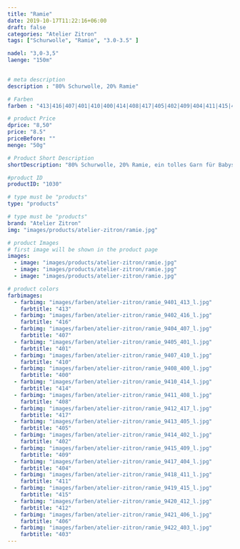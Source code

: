 ```yaml
---
title: "Ramie"
date: 2019-10-17T11:22:16+06:00
draft: false
categories: "Atelier Zitron"
tags: ["Schurwolle", "Ramie", "3.0-3.5" ]	

nadel: "3,0-3,5" 
laenge: "150m"	
 

# meta description
description : "80% Schurwolle, 20% Ramie"

# Farben
farben : "413|416|407|401|410|400|414|408|417|405|402|409|404|411|415|412|406|403"

# product Price
dprice: "8,50"
price: "8.5"
priceBefore: ""
menge: "50g"

# Product Short Description
shortDescription: "80% Schurwolle, 20% Ramie, ein tolles Garn für Babysachen."

#product ID
productID: "1030"

# type must be "products"
type: "products"

# type must be "products"
brand: "Atelier Zitron"
img: "images/products/atelier-zitron/ramie.jpg"   

# product Images
# first image will be shown in the product page
images:
  - image: "images/products/atelier-zitron/ramie.jpg"
  - image: "images/products/atelier-zitron/ramie.jpg"
  - image: "images/products/atelier-zitron/ramie.jpg"

# product colors
farbimages:
  - farbimg: "images/farben/atelier-zitron/ramie_9401_413_l.jpg"
    farbtitle: "413"
  - farbimg: "images/farben/atelier-zitron/ramie_9402_416_l.jpg"
    farbtitle: "416"
  - farbimg: "images/farben/atelier-zitron/ramie_9404_407_l.jpg"
    farbtitle: "407"
  - farbimg: "images/farben/atelier-zitron/ramie_9405_401_l.jpg"
    farbtitle: "401"
  - farbimg: "images/farben/atelier-zitron/ramie_9407_410_l.jpg"
    farbtitle: "410"
  - farbimg: "images/farben/atelier-zitron/ramie_9408_400_l.jpg"
    farbtitle: "400"
  - farbimg: "images/farben/atelier-zitron/ramie_9410_414_l.jpg"
    farbtitle: "414"
  - farbimg: "images/farben/atelier-zitron/ramie_9411_408_l.jpg"
    farbtitle: "408"
  - farbimg: "images/farben/atelier-zitron/ramie_9412_417_l.jpg"
    farbtitle: "417"
  - farbimg: "images/farben/atelier-zitron/ramie_9413_405_l.jpg"
    farbtitle: "405"
  - farbimg: "images/farben/atelier-zitron/ramie_9414_402_l.jpg"
    farbtitle: "402"
  - farbimg: "images/farben/atelier-zitron/ramie_9415_409_l.jpg"
    farbtitle: "409"
  - farbimg: "images/farben/atelier-zitron/ramie_9417_404_l.jpg"
    farbtitle: "404"
  - farbimg: "images/farben/atelier-zitron/ramie_9418_411_l.jpg"
    farbtitle: "411"
  - farbimg: "images/farben/atelier-zitron/ramie_9419_415_l.jpg"
    farbtitle: "415"
  - farbimg: "images/farben/atelier-zitron/ramie_9420_412_l.jpg"
    farbtitle: "412"
  - farbimg: "images/farben/atelier-zitron/ramie_9421_406_l.jpg"
    farbtitle: "406"
  - farbimg: "images/farben/atelier-zitron/ramie_9422_403_l.jpg"
    farbtitle: "403"
---
```



